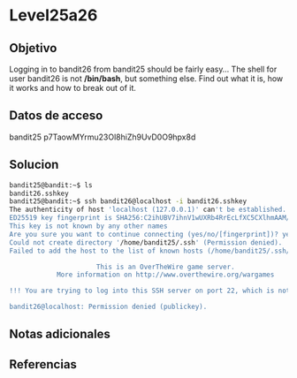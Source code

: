 # Level25a26

## Objetivo
Logging in to bandit26 from bandit25 should be fairly easy… The shell for user bandit26 is not **/bin/bash**, but something else. Find out what it is, how it works and how to break out of it.

## Datos de acceso
bandit25
p7TaowMYrmu23Ol8hiZh9UvD0O9hpx8d

## Solucion
```bash
bandit25@bandit:~$ ls
bandit26.sshkey
bandit25@bandit:~$ ssh bandit26@localhost -i bandit26.sshkey
The authenticity of host 'localhost (127.0.0.1)' can't be established.
ED25519 key fingerprint is SHA256:C2ihUBV7ihnV1wUXRb4RrEcLfXC5CXlhmAAM/urerLY.
This key is not known by any other names
Are you sure you want to continue connecting (yes/no/[fingerprint])? yes
Could not create directory '/home/bandit25/.ssh' (Permission denied).
Failed to add the host to the list of known hosts (/home/bandit25/.ssh/known_hosts).

                      This is an OverTheWire game server.
            More information on http://www.overthewire.org/wargames

!!! You are trying to log into this SSH server on port 22, which is not intended.

bandit26@localhost: Permission denied (publickey).
```

## Notas adicionales

## Referencias

